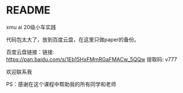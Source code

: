 # README
xmu ai 20级小车实践

代码包太大了，放到百度云盘，在这里只做paper的备份。

百度云盘链接：链接: https://pan.baidu.com/s/1Eb15HxFMmRGaFMACw_5QQw 提取码: v777 

欢迎联系我

PS：感谢在这个课程中帮助我的所有同学和老师
